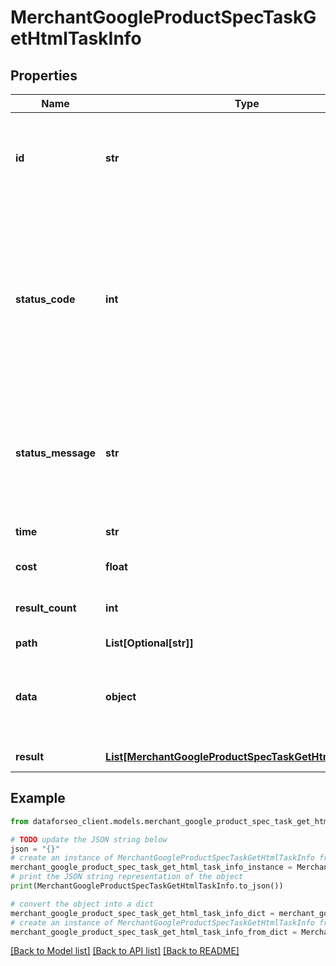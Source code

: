 # MerchantGoogleProductSpecTaskGetHtmlTaskInfo


## Properties

Name | Type | Description | Notes
------------ | ------------- | ------------- | -------------
**id** | **str** | task identifier unique task identifier in our system in the UUID format | [optional] 
**status_code** | **int** | status code of the task generated by DataForSEO, can be within the following range: 10000-60000 you can find the full list of the response codes here | [optional] 
**status_message** | **str** | informational message of the task you can find the full list of general informational messages here | [optional] 
**time** | **str** | execution time, seconds | [optional] 
**cost** | **float** | total tasks cost, USD | [optional] 
**result_count** | **int** | number of elements in the result array | [optional] 
**path** | **List[Optional[str]]** | URL path | [optional] 
**data** | **object** | contains the same parameters that you specified in the POST request | [optional] 
**result** | [**List[MerchantGoogleProductSpecTaskGetHtmlResultInfo]**](MerchantGoogleProductSpecTaskGetHtmlResultInfo.md) | array of results | [optional] 

## Example

```python
from dataforseo_client.models.merchant_google_product_spec_task_get_html_task_info import MerchantGoogleProductSpecTaskGetHtmlTaskInfo

# TODO update the JSON string below
json = "{}"
# create an instance of MerchantGoogleProductSpecTaskGetHtmlTaskInfo from a JSON string
merchant_google_product_spec_task_get_html_task_info_instance = MerchantGoogleProductSpecTaskGetHtmlTaskInfo.from_json(json)
# print the JSON string representation of the object
print(MerchantGoogleProductSpecTaskGetHtmlTaskInfo.to_json())

# convert the object into a dict
merchant_google_product_spec_task_get_html_task_info_dict = merchant_google_product_spec_task_get_html_task_info_instance.to_dict()
# create an instance of MerchantGoogleProductSpecTaskGetHtmlTaskInfo from a dict
merchant_google_product_spec_task_get_html_task_info_from_dict = MerchantGoogleProductSpecTaskGetHtmlTaskInfo.from_dict(merchant_google_product_spec_task_get_html_task_info_dict)
```
[[Back to Model list]](../README.md#documentation-for-models) [[Back to API list]](../README.md#documentation-for-api-endpoints) [[Back to README]](../README.md)


